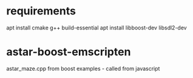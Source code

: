 # requirements
apt install cmake g++ build-essential
apt install libboost-dev libsdl2-dev 

# astar-boost-emscripten
astar_maze.cpp from boost examples - called from javascript
